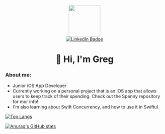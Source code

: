 <div id="header" align="center">
  <img src="https://media.giphy.com/media/M9gbBd9nbDrOTu1Mqx/giphy.gif" width="100"/>
  
  <div id="badges">
    <a href= "https://www.linkedin.com/in/greg-ross-b155a1233/">
      <img src="https://img.shields.io/badge/LinkedIn-blue?style=for-the-badge&logo=linkedin&logoColor=white" alt="LinkedIn Badge"/>
    </a>
  </div>
  <div id="counter">
    <img src="https://komarev.com/ghpvc/?username=Hues2&style=flat-square&color=blue" alt=""/>
  </div>
  
  
  <div id="intro">
    <h1> 👋 Hi, I'm Greg </h1>
  </div> 
</div>

  <div id="aboutMe">
    <h3>About me:</h3>
    <ul>
      <li>Junior iOS App Developer</li>
      <li>Currently working on a personal project that is an iOS app that allows users to keep track of their spending. Check out the Spenny repository for mor info!</li>
      <li>I'm also learning about Swift Concurrency, and how to use it in SwiftuI</li>
    </ul>
  </div>

<p float= "left">
  
  [![Top Langs](https://github-readme-stats.vercel.app/api/top-langs/?username=Hues2&layout=compact&theme=vision-friendly-light)](https://github.com/anuraghazra/github-readme-stats)

[![Anurag's GitHub stats](https://github-readme-stats.vercel.app/api?username=Hues2)](https://github.com/anuraghazra/github-readme-stats)
  
 </p>





